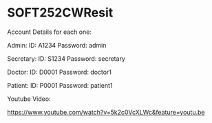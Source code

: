 # SOFT252CWResit

Account Details for each one:

Admin:
ID: A1234  Password: admin

Secretary:
ID: S1234  Password: secretary

Doctor:
ID: D0001 Password: doctor1

Patient:
ID: P0001 Password: patient1



Youtube Video:

https://www.youtube.com/watch?v=5k2c0VcXLWc&feature=youtu.be
